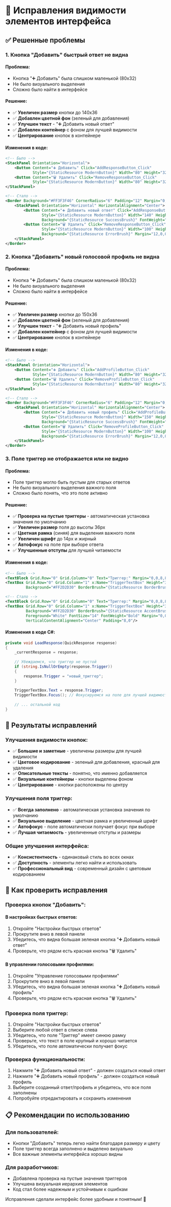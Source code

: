 # 🔧 Исправления видимости элементов интерфейса

## ✅ Решенные проблемы

### **1. Кнопка "Добавить" быстрый ответ не видна**

#### **Проблема:**
- Кнопка "➕ Добавить" была слишком маленькой (80x32)
- Не было визуального выделения
- Сложно было найти в интерфейсе

#### **Решение:**
- ✅ **Увеличен размер** кнопки до 140x36
- ✅ **Добавлен цветной фон** (зеленый для добавления)
- ✅ **Улучшен текст** - "➕ Добавить новый ответ"
- ✅ **Добавлен контейнер** с фоном для лучшей видимости
- ✅ **Центрирование** кнопок в контейнере

#### **Изменения в коде:**
```xml
<!-- Было -->
<StackPanel Orientation="Horizontal">
    <Button Content="➕ Добавить" Click="AddResponseButton_Click" 
            Style="{StaticResource ModernButton}" Width="80" Height="32"/>
    <Button Content="🗑️ Удалить" Click="RemoveResponseButton_Click" 
            Style="{StaticResource ModernButton}" Width="80" Height="32" Margin="8,0,0,0"/>
</StackPanel>

<!-- Стало -->
<Border Background="#FF3F3F46" CornerRadius="6" Padding="12" Margin="0,8,0,0">
    <StackPanel Orientation="Horizontal" HorizontalAlignment="Center">
        <Button Content="➕ Добавить новый ответ" Click="AddResponseButton_Click" 
                Style="{StaticResource ModernButton}" Width="140" Height="36" 
                Background="{StaticResource SuccessBrush}" FontWeight="Bold"/>
        <Button Content="🗑️ Удалить" Click="RemoveResponseButton_Click" 
                Style="{StaticResource ModernButton}" Width="100" Height="36" 
                Background="{StaticResource ErrorBrush}" Margin="12,0,0,0"/>
    </StackPanel>
</Border>
```

### **2. Кнопка "Добавить" новый голосовой профиль не видна**

#### **Проблема:**
- Кнопка "➕ Добавить" была слишком маленькой (80x32)
- Не было визуального выделения
- Сложно было найти в интерфейсе

#### **Решение:**
- ✅ **Увеличен размер** кнопки до 150x36
- ✅ **Добавлен цветной фон** (зеленый для добавления)
- ✅ **Улучшен текст** - "➕ Добавить новый профиль"
- ✅ **Добавлен контейнер** с фоном для лучшей видимости
- ✅ **Центрирование** кнопок в контейнере

#### **Изменения в коде:**
```xml
<!-- Было -->
<StackPanel Orientation="Horizontal">
    <Button Content="➕ Добавить" Click="AddProfileButton_Click" 
            Style="{StaticResource ModernButton}" Width="80" Height="32"/>
    <Button Content="🗑️ Удалить" Click="RemoveProfileButton_Click" 
            Style="{StaticResource ModernButton}" Width="80" Height="32" Margin="8,0,0,0"/>
</StackPanel>

<!-- Стало -->
<Border Background="#FF3F3F46" CornerRadius="6" Padding="12" Margin="0,8,0,0">
    <StackPanel Orientation="Horizontal" HorizontalAlignment="Center">
        <Button Content="➕ Добавить новый профиль" Click="AddProfileButton_Click" 
                Style="{StaticResource ModernButton}" Width="150" Height="36" 
                Background="{StaticResource SuccessBrush}" FontWeight="Bold"/>
        <Button Content="🗑️ Удалить" Click="RemoveProfileButton_Click" 
                Style="{StaticResource ModernButton}" Width="100" Height="36" 
                Background="{StaticResource ErrorBrush}" Margin="12,0,0,0"/>
    </StackPanel>
</Border>
```

### **3. Поле триггер не отображается или не видно**

#### **Проблема:**
- Поле триггер могло быть пустым для старых ответов
- Не было визуального выделения важного поля
- Сложно было понять, что это поле активно

#### **Решение:**
- ✅ **Проверка на пустые триггеры** - автоматическая установка значения по умолчанию
- ✅ **Увеличен размер** поля до высоты 36px
- ✅ **Цветная рамка** (синяя) для выделения важного поля
- ✅ **Увеличен шрифт** до 14px и жирный
- ✅ **Автофокус** на поле при выборе ответа
- ✅ **Улучшенные отступы** для лучшей читаемости

#### **Изменения в коде:**
```xml
<!-- Было -->
<TextBlock Grid.Row="0" Grid.Column="0" Text="Триггер:" Margin="0,0,8,8" VerticalAlignment="Center"/>
<TextBox Grid.Row="0" Grid.Column="1" x:Name="TriggerTextBox" Height="32" 
         Background="#FF2D2D30" BorderBrush="{StaticResource BorderBrush}" Margin="0,0,0,8"/>

<!-- Стало -->
<TextBlock Grid.Row="0" Grid.Column="0" Text="Триггер:" Margin="0,0,8,8" VerticalAlignment="Center" FontWeight="Bold"/>
<TextBox Grid.Row="0" Grid.Column="1" x:Name="TriggerTextBox" Height="36" 
         Background="#FF2D2D30" BorderBrush="{StaticResource AccentBrush}" BorderThickness="2"
         Foreground="White" FontSize="14" FontWeight="Bold" Margin="0,0,0,8"
         VerticalContentAlignment="Center" Padding="8,0"/>
```

#### **Изменения в коде C#:**
```csharp
private void LoadResponse(QuickResponse response)
{
    _currentResponse = response;
    
    // Убеждаемся, что триггер не пустой
    if (string.IsNullOrEmpty(response.Trigger))
    {
        response.Trigger = "новый_триггер";
    }
    
    TriggerTextBox.Text = response.Trigger;
    TriggerTextBox.Focus(); // Фокусируемся на поле для лучшей видимости
    
    // ... остальной код
}
```

## 🌟 Результаты исправлений

### **Улучшения видимости кнопок:**
- ✅ **Большие и заметные** - увеличены размеры для лучшей видимости
- ✅ **Цветовое кодирование** - зеленый для добавления, красный для удаления
- ✅ **Описательные тексты** - понятно, что именно добавляется
- ✅ **Визуальные контейнеры** - кнопки выделены фоном
- ✅ **Центрирование** - кнопки расположены по центру

### **Улучшения поля триггер:**
- ✅ **Всегда заполнено** - автоматическая установка значения по умолчанию
- ✅ **Визуальное выделение** - цветная рамка и увеличенный шрифт
- ✅ **Автофокус** - поле автоматически получает фокус при выборе
- ✅ **Лучшая читаемость** - увеличенные отступы и размеры

### **Общие улучшения интерфейса:**
- ✅ **Консистентность** - одинаковый стиль во всех окнах
- ✅ **Доступность** - элементы легко найти и использовать
- ✅ **Профессиональный вид** - современный дизайн с цветовым кодированием

## 🚀 Как проверить исправления

### **Проверка кнопок "Добавить":**

#### **В настройках быстрых ответов:**
1. Откройте "Настройки быстрых ответов"
2. Прокрутите вниз в левой панели
3. Убедитесь, что видна большая зеленая кнопка "➕ Добавить новый ответ"
4. Проверьте, что рядом есть красная кнопка "🗑️ Удалить"

#### **В управлении голосовыми профилями:**
1. Откройте "Управление голосовыми профилями"
2. Прокрутите вниз в левой панели
3. Убедитесь, что видна большая зеленая кнопка "➕ Добавить новый профиль"
4. Проверьте, что рядом есть красная кнопка "🗑️ Удалить"

### **Проверка поля триггер:**
1. Откройте "Настройки быстрых ответов"
2. Выберите любой ответ в списке слева
3. Убедитесь, что поле "Триггер" имеет синюю рамку
4. Проверьте, что текст в поле крупный и хорошо читается
5. Убедитесь, что поле автоматически получает фокус

### **Проверка функциональности:**
1. Нажмите "➕ Добавить новый ответ" - должен создаться новый ответ
2. Нажмите "➕ Добавить новый профиль" - должен создаться новый профиль
3. Выберите созданный ответ/профиль и убедитесь, что все поля заполнены
4. Попробуйте отредактировать и сохранить изменения

## 📋 Рекомендации по использованию

### **Для пользователей:**
- Кнопки "Добавить" теперь легко найти благодаря размеру и цвету
- Поле триггер всегда заполнено и выделено визуально
- Все важные элементы интерфейса хорошо видны

### **Для разработчиков:**
- Добавлена проверка на пустые значения триггеров
- Улучшена визуальная иерархия элементов
- Код стал более надежным и устойчивым к ошибкам

Исправления сделали интерфейс более удобным и понятным! 🎉 